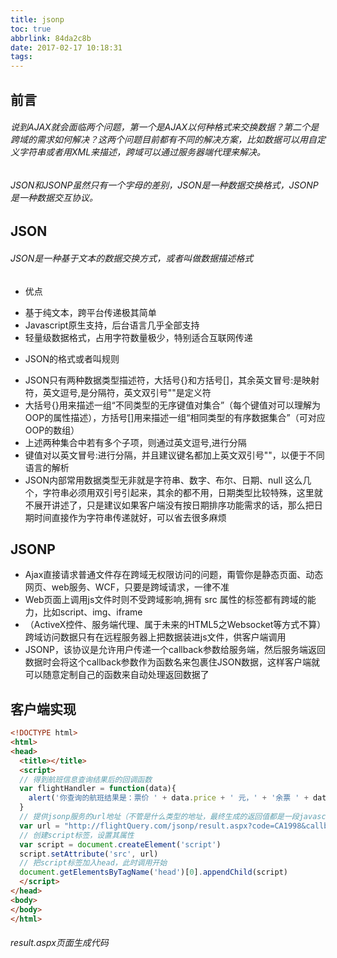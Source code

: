 ```yaml
---
title: jsonp
toc: true
abbrlink: 84da2c8b
date: 2017-02-17 10:18:31
tags:
---
```


## 前言

###### 说到AJAX就会面临两个问题，第一个是AJAX以何种格式来交换数据？第二个是跨域的需求如何解决？这两个问题目前都有不同的解决方案，比如数据可以用自定义字符串或者用XML来描述，跨域可以通过服务器端代理来解决。
###### JSON和JSONP虽然只有一个字母的差别，JSON是一种数据交换格式，JSONP是一种数据交互协议。

## JSON
###### JSON是一种基于文本的数据交换方式，或者叫做数据描述格式

- 优点
 + 基于纯文本，跨平台传递极其简单
 + Javascript原生支持，后台语言几乎全部支持
 + 轻量级数据格式，占用字符数量极少，特别适合互联网传递

- JSON的格式或者叫规则
 + JSON只有两种数据类型描述符，大括号{}和方括号[]，其余英文冒号:是映射符，英文逗号,是分隔符，英文双引号""是定义符
 + 大括号{}用来描述一组“不同类型的无序键值对集合”（每个键值对可以理解为OOP的属性描述），方括号[]用来描述一组“相同类型的有序数据集合”（可对应OOP的数组）
 + 上述两种集合中若有多个子项，则通过英文逗号,进行分隔
 + 键值对以英文冒号:进行分隔，并且建议键名都加上英文双引号""，以便于不同语言的解析
 + JSON内部常用数据类型无非就是字符串、数字、布尔、日期、null 这么几个，字符串必须用双引号引起来，其余的都不用，日期类型比较特殊，这里就不展开讲述了，只是建议如果客户端没有按日期排序功能需求的话，那么把日期时间直接作为字符串传递就好，可以省去很多麻烦

## JSONP
- Ajax直接请求普通文件存在跨域无权限访问的问题，甭管你是静态页面、动态网页、web服务、WCF，只要是跨域请求，一律不准
- Web页面上调用js文件时则不受跨域影响,拥有 src 属性的标签都有跨域的能力，比如script、img、iframe
- （ActiveX控件、服务端代理、属于未来的HTML5之Websocket等方式不算）跨域访问数据只有在远程服务器上把数据装进js文件，供客户端调用
- JSONP，该协议是允许用户传递一个callback参数给服务端，然后服务端返回数据时会将这个callback参数作为函数名来包裹住JSON数据，这样客户端就可以随意定制自己的函数来自动处理返回数据了

## 客户端实现
```html
<!DOCTYPE html>
<html>
<head>
  <title></title>
  <script>
  // 得到航班信息查询结果后的回调函数
  var flightHandler = function(data){
    alert('你查询的航班结果是：票价 ' + data.price + ' 元，' + '余票 ' + data.tickets + ' 张。')
  }
  // 提供jsonp服务的url地址（不管是什么类型的地址，最终生成的返回值都是一段javascript代码）
  var url = "http://flightQuery.com/jsonp/result.aspx?code=CA1998&callback=flightHandler"
  // 创建script标签，设置其属性
  var script = document.createElement('script')
  script.setAttribute('src', url)
  // 把script标签加入head，此时调用开始
  document.getElementsByTagName('head')[0].appendChild(script)
  </script>
</head>
<body>
</body>
</html>
```
###### result.aspx页面生成代码






